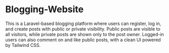 # Blogging-Website
This is a Laravel-based blogging platform where users can register, log in, and create posts with public or private visibility. Public posts are visible to all visitors, while private posts are shown only to the post owner. Logged-in users can also comment on and like public posts, with a clean UI powered by Tailwind CSS.
